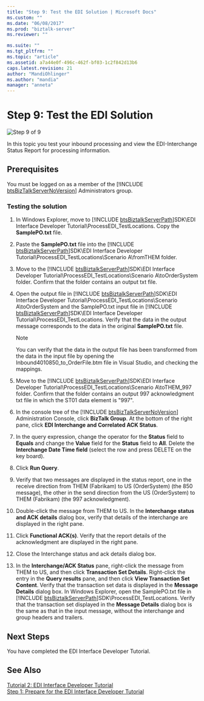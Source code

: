 ```yaml
---
title: "Step 9: Test the EDI Solution | Microsoft Docs"
ms.custom: ""
ms.date: "06/08/2017"
ms.prod: "biztalk-server"
ms.reviewer: ""

ms.suite: ""
ms.tgt_pltfrm: ""
ms.topic: "article"
ms.assetid: a7a44e0f-496c-462f-bf03-1c2f842d13b6
caps.latest.revision: 21
author: "MandiOhlinger"
ms.author: "mandia"
manager: "anneta"
---
```

# Step 9: Test the EDI Solution
![Step 9 of 9](../adapters-and-accelerators/wcf-lob-adapter-sdk/media/step-9of9.gif "Step_9of9")  
  
 In this topic you test your inbound processing and view the EDI-Interchange Status Report for processing information.  
  
## Prerequisites  
 You must be logged on as a member of the [!INCLUDE [btsBizTalkServerNoVersion](../includes/btsbiztalkservernoversion-md.md)] Administrators group.  
  
### Testing the solution  
  
1. In Windows Explorer, move to [!INCLUDE [btsBiztalkServerPath](../includes/btsbiztalkserverpath-md.md)]SDK\EDI Interface Developer Tutorial\ProcessEDI_TestLocations. Copy the <strong>SamplePO.txt</strong> file.  
  
2. Paste the <strong>SamplePO.txt</strong> file into the [!INCLUDE [btsBiztalkServerPath](../includes/btsbiztalkserverpath-md.md)]SDK\EDI Interface Developer Tutorial\ProcessEDI_TestLocations\Scenario A\fromTHEM folder.  
  
3. Move to the [!INCLUDE [btsBiztalkServerPath](../includes/btsbiztalkserverpath-md.md)]SDK\EDI Interface Developer Tutorial\ProcessEDI_TestLocations\Scenario A\toOrderSystem folder. Confirm that the folder contains an output txt file.  
  
4. Open the output file in [!INCLUDE [btsBiztalkServerPath](../includes/btsbiztalkserverpath-md.md)]SDK\EDI Interface Developer Tutorial\ProcessEDI_TestLocations\Scenario A\toOrderSystem and the SamplePO.txt input file in [!INCLUDE [btsBiztalkServerPath](../includes/btsbiztalkserverpath-md.md)]SDK\EDI Interface Developer Tutorial\ProcessEDI_TestLocations. Verify that the data in the output message corresponds to the data in the original <strong>SamplePO.txt</strong> file.  
  
   > [!NOTE]
   >  You can verify that the data in the output file has been transformed from the data in the input file by opening the Inbound4010850_to_OrderFile.btm file in Visual Studio, and checking the mappings.  
  
5. Move to the [!INCLUDE [btsBiztalkServerPath](../includes/btsbiztalkserverpath-md.md)]SDK\EDI Interface Developer Tutorial\ProcessEDI_TestLocations\Scenario A\toTHEM_997 folder. Confirm that the folder contains an output 997 acknowledgment txt file in which the ST01 data element is "997".  
  
6. In the console tree of the [!INCLUDE [btsBizTalkServerNoVersion](../includes/btsbiztalkservernoversion-md.md)] Administration Console, click <strong>BizTalk Group</strong>. At the bottom of the right pane, click <strong>EDI Interchange and Correlated ACK Status</strong>.  
  
7. In the query expression, change the operator for the **Status** field to **Equals** and change the **Value** field for the **Status** field to **All**. Delete the **Interchange Date Time field** (select the row and press DELETE on the key board).  
  
8. Click **Run Query**.  
  
9. Verify that two messages are displayed in the status report, one in the receive direction from THEM (Fabrikam) to US (OrderSystem) (the 850 message), the other in the send direction from the US (OrderSystem) to THEM (Fabrikam) (the 997 acknowledgment).  
  
10. Double-click the message from THEM to US. In the **Interchange status and ACK  details** dialog box, verify that details of the interchange are displayed in the right pane.  
  
11. Click **Functional ACK(s)**. Verify that the report details of the acknowledgment are displayed in the right pane.  
  
12. Close the Interchange status and ack details dialog box.  
  
13. In the <strong>Interchange/ACK Status</strong> pane, right-click the message from THEM to US, and then click <strong>Transaction Set Details</strong>. Right-click the entry in the <strong>Query results</strong> pane, and then click <strong>View Transaction Set Content</strong>. Verify that the transaction set data is displayed in the <strong>Message Details</strong> dialog box. In Windows Explorer, open the SamplePO.txt file in [!INCLUDE [btsBiztalkServerPath](../includes/btsbiztalkserverpath-md.md)]SDK\ProcessEDI_TestLocations. Verify that the transaction set displayed in the <strong>Message Details</strong> dialog box is the same as that in the input message, without the interchange and group headers and trailers.  
  
## Next Steps  
 You have completed the EDI Interface Developer Tutorial.  
  
## See Also  
 [Tutorial 2: EDI Interface Developer Tutorial](../core/tutorial-2-edi-interface-developer-tutorial.md)   
 [Step 1: Prepare for the EDI Interface Developer Tutorial](../core/step-1-prepare-for-the-edi-interface-developer-tutorial.md)